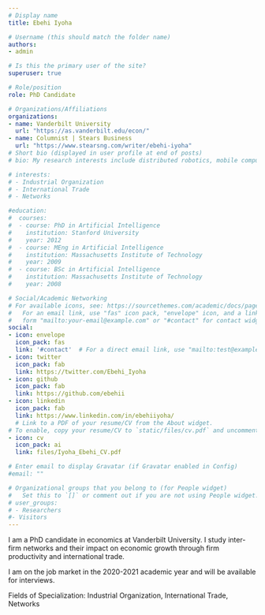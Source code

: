 ```yaml
---
# Display name
title: Ebehi Iyoha

# Username (this should match the folder name)
authors:
- admin

# Is this the primary user of the site?
superuser: true

# Role/position
role: PhD Candidate

# Organizations/Affiliations
organizations:
- name: Vanderbilt University
  url: "https://as.vanderbilt.edu/econ/"
- name: Columnist | Stears Business
  url: "https://www.stearsng.com/writer/ebehi-iyoha"
# Short bio (displayed in user profile at end of posts)
# bio: My research interests include distributed robotics, mobile computing and programmable matter.

# interests:
# - Industrial Organization
# - International Trade
# - Networks

#education:
#  courses:
#  - course: PhD in Artificial Intelligence
#    institution: Stanford University
#    year: 2012
#  - course: MEng in Artificial Intelligence
#    institution: Massachusetts Institute of Technology
#    year: 2009
#  - course: BSc in Artificial Intelligence
#    institution: Massachusetts Institute of Technology
#    year: 2008

# Social/Academic Networking
# For available icons, see: https://sourcethemes.com/academic/docs/page-builder/#icons
#   For an email link, use "fas" icon pack, "envelope" icon, and a link in the
#   form "mailto:your-email@example.com" or "#contact" for contact widget.
social:
- icon: envelope
  icon_pack: fas
  link: '#contact'  # For a direct email link, use "mailto:test@example.org".
- icon: twitter
  icon_pack: fab
  link: https://twitter.com/Ebehi_Iyoha
- icon: github
  icon_pack: fab
  link: https://github.com/ebehii
- icon: linkedin
  icon_pack: fab
  link: https://www.linkedin.com/in/ebehiiyoha/
  # Link to a PDF of your resume/CV from the About widget.
# To enable, copy your resume/CV to `static/files/cv.pdf` and uncomment the lines below.
- icon: cv
  icon_pack: ai
  link: files/Iyoha_Ebehi_CV.pdf

# Enter email to display Gravatar (if Gravatar enabled in Config)
#email: ""

# Organizational groups that you belong to (for People widget)
#   Set this to `[]` or comment out if you are not using People widget.
# user_groups:
# - Researchers
#- Visitors
---
```


I am a PhD candidate in economics at Vanderbilt University. 
I study inter-firm networks and their impact on economic growth through firm productivity and international trade. 

I am on the job market in the 2020-2021 academic year and will be available for interviews.

Fields of Specialization: Industrial Organization, International Trade, Networks